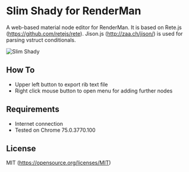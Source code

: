 # Slim Shady for RenderMan
A web-based material node editor for RenderMan. It is based on Rete.js (https://github.com/retejs/rete). Jison.js (http://zaa.ch/jison/) is used for parsing vstruct conditionals.

![Slim Shady](https://raw.githubusercontent.com/sttng/slim-shady/master/slim_shady.png)

## How To

* Upper left button to export rib text file
* Right click mouse button to open menu for adding further nodes

## Requirements

* Internet connection
* Tested on Chrome 75.0.3770.100

## License

MIT (https://opensource.org/licenses/MIT)
